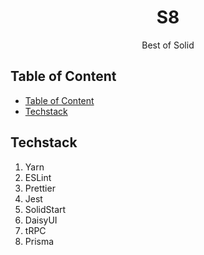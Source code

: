 <div align="center">
    <h1>S8</h1>
</div>

<div align="center">
    <p>Best of Solid</p>
</div>

## Table of Content

- [Table of Content](#table-of-content)
- [Techstack](#techstack)

## Techstack

1. Yarn
2. ESLint
3. Prettier
4. Jest
5. SolidStart
6. DaisyUI
7. tRPC
8. Prisma
